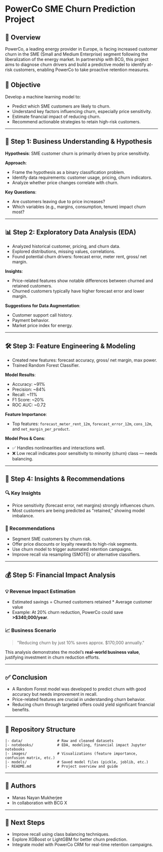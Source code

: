 # PowerCo SME Churn Prediction Project

## 🚀 Overview

PowerCo, a leading energy provider in Europe, is facing increased customer churn in the SME (Small and Medium Enterprise) segment following the liberalization of the energy market. In partnership with BCG, this project aims to diagnose churn drivers and build a predictive model to identify at-risk customers, enabling PowerCo to take proactive retention measures.

## 🎯 Objective

Develop a machine learning model to:

* Predict which SME customers are likely to churn.
* Understand key factors influencing churn, especially price sensitivity.
* Estimate financial impact of reducing churn.
* Recommend actionable strategies to retain high-risk customers.

---

## 🧠 Step 1: Business Understanding & Hypothesis

**Hypothesis**: SME customer churn is primarily driven by price sensitivity.

**Approach**:

* Frame the hypothesis as a binary classification problem.
* Identify data requirements: customer usage, pricing, churn indicators.
* Analyze whether price changes correlate with churn.

**Key Questions**:

* Are customers leaving due to price increases?
* Which variables (e.g., margins, consumption, tenure) impact churn most?

---

## 📊 Step 2: Exploratory Data Analysis (EDA)

* Analyzed historical customer, pricing, and churn data.
* Explored distributions, missing values, correlations.
* Found potential churn drivers: forecast error, meter rent, gross/ net margin.

**Insights**:

* Price-related features show notable differences between churned and retained customers.
* Churned customers typically have higher forecast error and lower margin.

**Suggestions for Data Augmentation**:

* Customer support call history.
* Payment behavior.
* Market price index for energy.

---

## 🛠️ Step 3: Feature Engineering & Modeling

* Created new features: forecast accuracy, gross/ net margin, max power.
* Trained Random Forest Classifier.

**Model Results**:

* Accuracy: \~91%
* Precision: \~84%
* Recall: \~11%
* F1 Score: \~20%
* ROC AUC: \~0.72

**Feature Importance**:

* Top features: `forecast_meter_rent_12m`, `forecast_error_12m`, `cons_12m`, and `net_margin_per_product`.

**Model Pros & Cons**:

* ✅ Handles nonlinearities and interactions well.
* ❌ Low recall indicates poor sensitivity to minority (churn) class — needs balancing.

---

## 📌 Step 4: Insights & Recommendations

### 🔍 Key Insights

* Price sensitivity (forecast error, net margins) strongly influences churn.
* Most customers are being predicted as "retained," showing model imbalance.

### 📢 Recommendations

* Segment SME customers by churn risk.
* Offer price discounts or loyalty rewards to high-risk segments.
* Use churn model to trigger automated retention campaigns.
* Improve recall via resampling (SMOTE) or alternative classifiers.

---

## 💰 Step 5: Financial Impact Analysis

### 💡 Revenue Impact Estimation

* Estimated savings = Churned customers retained \* Average customer value
* Example: At 20% churn reduction, PowerCo could save **>\$340,000/year**.

### 📈 Business Scenario

> "Reducing churn by just 10% saves approx. \$170,000 annually."

This analysis demonstrates the model’s **real-world business value**, justifying investment in churn reduction efforts.

---

## ✅ Conclusion

* A Random Forest model was developed to predict churn with good accuracy but needs improvement in recall.
* Price-related features are crucial in understanding churn behavior.
* Reducing churn through targeted offers could yield significant financial benefits.

---

## 📂 Repository Structure

```
|- data/                # Raw and cleaned datasets
|- notebooks/           # EDA, modeling, financial impact Jupyter notebooks
|- images/              # Visualizations (feature importance, confusion matrix, etc.)
|- models/              # Saved model files (pickle, joblib, etc.)
|- README.md            # Project overview and guide
```

---

## 🤝 Authors

* Manas Nayan Mukherjee
* In collaboration with BCG X
---

## 🏁 Next Steps

* Improve recall using class balancing techniques.
* Explore XGBoost or LightGBM for better churn prediction.
* Integrate model with PowerCo CRM for real-time retention campaigns.

